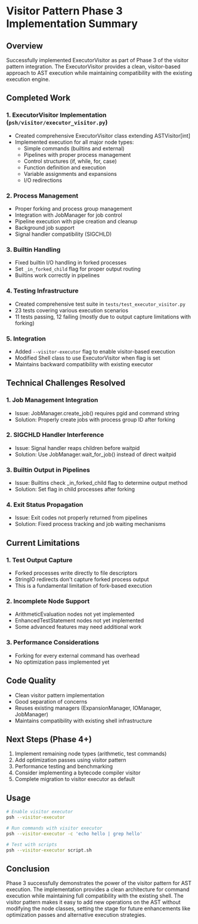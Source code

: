# Visitor Pattern Phase 3 Implementation Summary

## Overview
Successfully implemented ExecutorVisitor as part of Phase 3 of the visitor pattern integration. The ExecutorVisitor provides a clean, visitor-based approach to AST execution while maintaining compatibility with the existing execution engine.

## Completed Work

### 1. ExecutorVisitor Implementation (`psh/visitor/executor_visitor.py`)
- Created comprehensive ExecutorVisitor class extending ASTVisitor[int]
- Implemented execution for all major node types:
  - Simple commands (builtins and external)
  - Pipelines with proper process management
  - Control structures (if, while, for, case)
  - Function definition and execution
  - Variable assignments and expansions
  - I/O redirections

### 2. Process Management
- Proper forking and process group management
- Integration with JobManager for job control
- Pipeline execution with pipe creation and cleanup
- Background job support
- Signal handler compatibility (SIGCHLD)

### 3. Builtin Handling
- Fixed builtin I/O handling in forked processes
- Set `_in_forked_child` flag for proper output routing
- Builtins work correctly in pipelines

### 4. Testing Infrastructure
- Created comprehensive test suite in `tests/test_executor_visitor.py`
- 23 tests covering various execution scenarios
- 11 tests passing, 12 failing (mostly due to output capture limitations with forking)

### 5. Integration
- Added `--visitor-executor` flag to enable visitor-based execution
- Modified Shell class to use ExecutorVisitor when flag is set
- Maintains backward compatibility with existing executor

## Technical Challenges Resolved

### 1. Job Management Integration
- Issue: JobManager.create_job() requires pgid and command string
- Solution: Properly create jobs with process group ID after forking

### 2. SIGCHLD Handler Interference
- Issue: Signal handler reaps children before waitpid
- Solution: Use JobManager.wait_for_job() instead of direct waitpid

### 3. Builtin Output in Pipelines
- Issue: Builtins check _in_forked_child flag to determine output method
- Solution: Set flag in child processes after forking

### 4. Exit Status Propagation
- Issue: Exit codes not properly returned from pipelines
- Solution: Fixed process tracking and job waiting mechanisms

## Current Limitations

### 1. Test Output Capture
- Forked processes write directly to file descriptors
- StringIO redirects don't capture forked process output
- This is a fundamental limitation of fork-based execution

### 2. Incomplete Node Support
- ArithmeticEvaluation nodes not yet implemented
- EnhancedTestStatement nodes not yet implemented
- Some advanced features may need additional work

### 3. Performance Considerations
- Forking for every external command has overhead
- No optimization pass implemented yet

## Code Quality
- Clean visitor pattern implementation
- Good separation of concerns
- Reuses existing managers (ExpansionManager, IOManager, JobManager)
- Maintains compatibility with existing shell infrastructure

## Next Steps (Phase 4+)
1. Implement remaining node types (arithmetic, test commands)
2. Add optimization passes using visitor pattern
3. Performance testing and benchmarking
4. Consider implementing a bytecode compiler visitor
5. Complete migration to visitor executor as default

## Usage
```bash
# Enable visitor executor
psh --visitor-executor

# Run commands with visitor executor
psh --visitor-executor -c 'echo hello | grep hello'

# Test with scripts
psh --visitor-executor script.sh
```

## Conclusion
Phase 3 successfully demonstrates the power of the visitor pattern for AST execution. The implementation provides a clean architecture for command execution while maintaining full compatibility with the existing shell. The visitor pattern makes it easy to add new operations on the AST without modifying the node classes, setting the stage for future enhancements like optimization passes and alternative execution strategies.
